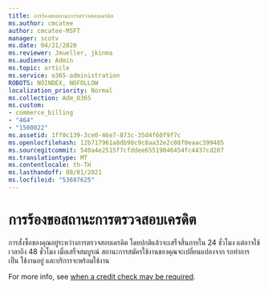 ```yaml
---
title: การร้องขอสถานะการตรวจสอบเครดิต
ms.author: cmcatee
author: cmcatee-MSFT
manager: scotv
ms.date: 04/21/2020
ms.reviewer: Jmueller, jkinma
ms.audience: Admin
ms.topic: article
ms.service: o365-administration
ROBOTS: NOINDEX, NOFOLLOW
localization_priority: Normal
ms.collection: Adm_O365
ms.custom:
- commerce_billing
- "464"
- "1500022"
ms.assetid: 1ff0c139-3ce0-46e7-873c-35d4f60f9f7c
ms.openlocfilehash: 12b717961a8db98c9c8aa32e2c08f0eaac399485
ms.sourcegitcommit: 540a4e2515f7cfddee65519046454fc4437cd287
ms.translationtype: MT
ms.contentlocale: th-TH
ms.lasthandoff: 08/01/2021
ms.locfileid: "53687625"
---
```

# <a name="credit-check-status-request"></a>การร้องขอสถานะการตรวจสอบเครดิต

การสั่งซื้อของคุณอยู่ระหว่างการตรวจสอบเครดิต โดยปกติแล้วจะเสร็จสิ้นภายใน 24 ชั่วโมง แต่อาจใช้เวลาถึง 48 ชั่วโมง เมื่อเสร็จสมบูรณ์ สถานะการสมัครใช้งานของคุณจะเปลี่ยนแปลงจาก รอทําการ เป็น ใช้งานอยู่ และบริการจะพร้อมใช้งาน

For more info, see [when a credit check may be required](/microsoft-365/commerce/billing-and-payments/pay-for-your-subscription#pay-by-invoice-check-or-eft).
